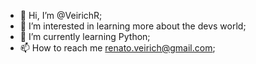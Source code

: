 - 👋 Hi, I’m @VeirichR;
- 👀 I’m interested in learning more about the devs world;
- 🌱 I’m currently learning Python;
- 📫 How to reach me <renato.veirich@gmail.com>;

<!---
VeirichR/VeirichR is a ✨ special ✨ repository because its `README.md` (this file) appears on your GitHub profile.
You can click the Preview link to take a look at your changes.
--->
